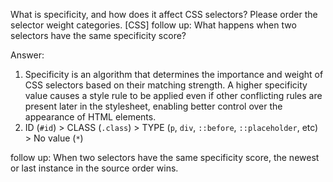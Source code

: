 What is specificity, and how does it affect CSS selectors? Please order the selector weight categories. [CSS]
follow up: What happens when two selectors have the same specificity score?













Answer:

1. Specificity is an algorithm that determines the importance and weight of CSS selectors based on their matching strength. A higher specificity value causes a style rule to be applied even if other conflicting rules are present later in the stylesheet, enabling better control over the appearance of HTML elements.
2. ID (`#id`) > CLASS (`.class`) > TYPE (`p`, `div`, `::before`, `::placeholder`, etc) > No value (`*`)

follow up: When two selectors have the same specificity score, the newest or last instance in the source order wins.